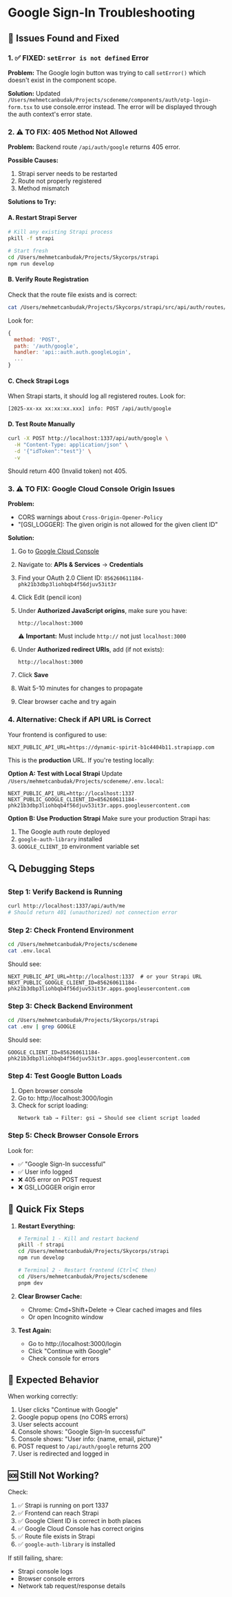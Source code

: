 # Google Sign-In Troubleshooting

## 🐛 Issues Found and Fixed

### 1. ✅ FIXED: `setError is not defined` Error
**Problem:** The Google login button was trying to call `setError()` which doesn't exist in the component scope.

**Solution:** Updated `/Users/mehmetcanbudak/Projects/scdeneme/components/auth/otp-login-form.tsx` to use console.error instead. The error will be displayed through the auth context's error state.

### 2. ⚠️  TO FIX: 405 Method Not Allowed

**Problem:** Backend route `/api/auth/google` returns 405 error.

**Possible Causes:**
1. Strapi server needs to be restarted
2. Route not properly registered
3. Method mismatch

**Solutions to Try:**

#### A. Restart Strapi Server
```bash
# Kill any existing Strapi process
pkill -f strapi

# Start fresh
cd /Users/mehmetcanbudak/Projects/Skycorps/strapi
npm run develop
```

#### B. Verify Route Registration
Check that the route file exists and is correct:
```bash
cat /Users/mehmetcanbudak/Projects/Skycorps/strapi/src/api/auth/routes/auth.js
```

Look for:
```javascript
{
  method: 'POST',
  path: '/auth/google',
  handler: 'api::auth.auth.googleLogin',
  ...
}
```

#### C. Check Strapi Logs
When Strapi starts, it should log all registered routes. Look for:
```
[2025-xx-xx xx:xx:xx.xxx] info: POST /api/auth/google
```

#### D. Test Route Manually
```bash
curl -X POST http://localhost:1337/api/auth/google \
  -H "Content-Type: application/json" \
  -d '{"idToken":"test"}' \
  -v
```

Should return 400 (Invalid token) not 405.

### 3. ⚠️  TO FIX: Google Cloud Console Origin Issues

**Problem:** 
- CORS warnings about `Cross-Origin-Opener-Policy`
- "[GSI_LOGGER]: The given origin is not allowed for the given client ID"

**Solution:**

1. Go to [Google Cloud Console](https://console.cloud.google.com/)
2. Navigate to: **APIs & Services** → **Credentials**
3. Find your OAuth 2.0 Client ID: `856260611184-phk21b3dbp3liohbqb4f56djuv53it3r`
4. Click Edit (pencil icon)
5. Under **Authorized JavaScript origins**, make sure you have:
   ```
   http://localhost:3000
   ```
   ⚠️ **Important:** Must include `http://` not just `localhost:3000`

6. Under **Authorized redirect URIs**, add (if not exists):
   ```
   http://localhost:3000
   ```

7. Click **Save**
8. Wait 5-10 minutes for changes to propagate
9. Clear browser cache and try again

### 4. Alternative: Check if API URL is Correct

Your frontend is configured to use:
```
NEXT_PUBLIC_API_URL=https://dynamic-spirit-b1c4404b11.strapiapp.com
```

This is the **production** URL. If you're testing locally:

**Option A: Test with Local Strapi**
Update `/Users/mehmetcanbudak/Projects/scdeneme/.env.local`:
```env
NEXT_PUBLIC_API_URL=http://localhost:1337
NEXT_PUBLIC_GOOGLE_CLIENT_ID=856260611184-phk21b3dbp3liohbqb4f56djuv53it3r.apps.googleusercontent.com
```

**Option B: Use Production Strapi**
Make sure your production Strapi has:
1. The Google auth route deployed
2. `google-auth-library` installed
3. `GOOGLE_CLIENT_ID` environment variable set

## 🔍 Debugging Steps

### Step 1: Verify Backend is Running
```bash
curl http://localhost:1337/api/auth/me
# Should return 401 (unauthorized) not connection error
```

### Step 2: Check Frontend Environment
```bash
cd /Users/mehmetcanbudak/Projects/scdeneme
cat .env.local
```

Should see:
```
NEXT_PUBLIC_API_URL=http://localhost:1337  # or your Strapi URL
NEXT_PUBLIC_GOOGLE_CLIENT_ID=856260611184-phk21b3dbp3liohbqb4f56djuv53it3r.apps.googleusercontent.com
```

### Step 3: Check Backend Environment
```bash
cd /Users/mehmetcanbudak/Projects/Skycorps/strapi
cat .env | grep GOOGLE
```

Should see:
```
GOOGLE_CLIENT_ID=856260611184-phk21b3dbp3liohbqb4f56djuv53it3r.apps.googleusercontent.com
```

### Step 4: Test Google Button Loads
1. Open browser console
2. Go to: http://localhost:3000/login
3. Check for script loading:
   ```
   Network tab → Filter: gsi → Should see client script loaded
   ```

### Step 5: Check Browser Console Errors
Look for:
- ✅ "Google Sign-In successful" 
- ✅ User info logged
- ❌ 405 error on POST request
- ❌ GSI_LOGGER origin error

## 🚀 Quick Fix Steps

1. **Restart Everything:**
   ```bash
   # Terminal 1 - Kill and restart backend
   pkill -f strapi
   cd /Users/mehmetcanbudak/Projects/Skycorps/strapi
   npm run develop
   
   # Terminal 2 - Restart frontend (Ctrl+C then)
   cd /Users/mehmetcanbudak/Projects/scdeneme
   pnpm dev
   ```

2. **Clear Browser Cache:**
   - Chrome: Cmd+Shift+Delete → Clear cached images and files
   - Or open Incognito window

3. **Test Again:**
   - Go to http://localhost:3000/login
   - Click "Continue with Google"
   - Check console for errors

## 📝 Expected Behavior

When working correctly:
1. User clicks "Continue with Google"
2. Google popup opens (no CORS errors)
3. User selects account
4. Console shows: "Google Sign-In successful"
5. Console shows: "User info: {name, email, picture}"
6. POST request to `/api/auth/google` returns 200
7. User is redirected and logged in

## 🆘 Still Not Working?

Check:
1. ✅ Strapi is running on port 1337
2. ✅ Frontend can reach Strapi
3. ✅ Google Client ID is correct in both places
4. ✅ Google Cloud Console has correct origins
5. ✅ Route file exists in Strapi
6. ✅ `google-auth-library` is installed

If still failing, share:
- Strapi console logs
- Browser console errors
- Network tab request/response details